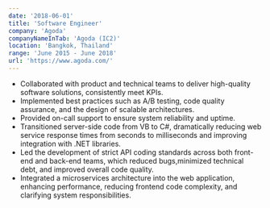 ```yaml
---
date: '2018-06-01'
title: 'Software Engineer'
company: 'Agoda'
companyNameInTab: 'Agoda (IC2)'
location: 'Bangkok, Thailand'
range: 'June 2015 - June 2018'
url: 'https://www.agoda.com/'
---
```


- Collaborated with product and technical teams to deliver high-quality software solutions, consistently meet KPIs.
- Implemented best practices such as A/B testing, code quality assurance, and the design of scalable architectures.
- Provided on-call support to ensure system reliability and uptime.
- Transitioned server-side code from VB to C#, dramatically reducing web service response times from seconds to milliseconds and improving integration with .NET libraries.
- Led the development of strict API coding standards across both front-end and back-end teams, which reduced bugs,minimized technical debt, and improved overall code quality.
- Integrated a microservices architecture into the web application, enhancing performance, reducing frontend code complexity, and clarifying system responsibilities.
